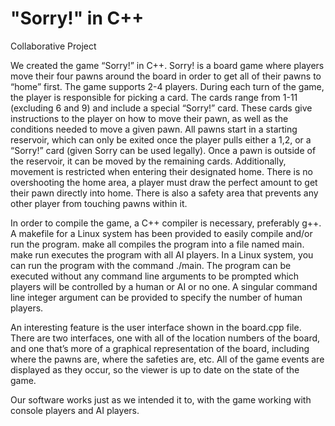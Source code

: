 # "Sorry!" in C++
Collaborative Project

We created the game “Sorry!” in C++. Sorry! is a board game where
players move their four pawns around the board in order to get all
of their pawns to “home” first. The game supports 2-4 players.
During each turn of the game, the player is responsible for
picking a card. The cards range from 1-11 (excluding 6 and 9)
and include a special “Sorry!” card. These cards give instructions
to the player on how to move their pawn, as well as the
conditions needed to move a given pawn. All pawns start in a
starting reservoir, which can only be exited once the player
pulls either a 1,2, or a “Sorry!” card (given Sorry can be used
legally). Once a pawn is outside of the reservoir, it can be
moved by the remaining cards. Additionally, movement is
restricted when entering their designated home. There is no
overshooting the home area, a player must draw the perfect
amount to get their pawn directly into home. There is also a
safety area that prevents any other player from touching pawns
within it.


In order to compile the game, a C++ compiler is necessary, preferably g++. A makefile for a Linux system has been provided to easily compile and/or run the program. make all compiles the program into a file named main. make run executes the program with all AI players. In a Linux system, you can run the program with the command ./main. The program can be executed without any command line arguments to be prompted which players will be controlled by a human or AI or no one. A singular command line integer argument can be provided to specify the number of human players.

An interesting feature is the user interface shown in the
board.cpp file. There are two interfaces, one with all of the
location numbers of the board, and one that’s more of a graphical
representation of the board, including where the pawns are, where
the safeties are, etc. All of the game events are displayed as they
occur, so the viewer is up to date on the state of the game.

Our software works just as we intended it to, with the game
working with console players and AI players.

